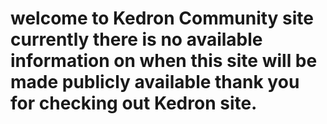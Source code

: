 #  welcome to Kedron Community site currently there is no available information on when this site will be made publicly available thank you for checking out Kedron site.
